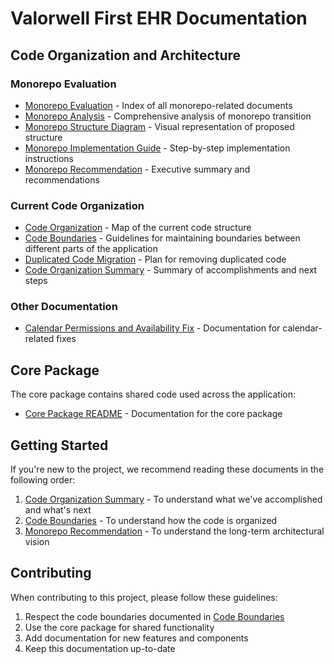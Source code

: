 # Valorwell First EHR Documentation

## Code Organization and Architecture

### Monorepo Evaluation
- [Monorepo Evaluation](./MonorepoEvaluation.md) - Index of all monorepo-related documents
- [Monorepo Analysis](./MonorepoAnalysis.md) - Comprehensive analysis of monorepo transition
- [Monorepo Structure Diagram](./MonorepoStructureDiagram.md) - Visual representation of proposed structure
- [Monorepo Implementation Guide](./MonorepoImplementationGuide.md) - Step-by-step implementation instructions
- [Monorepo Recommendation](./MonorepoRecommendation.md) - Executive summary and recommendations

### Current Code Organization
- [Code Organization](./CodeOrganization.md) - Map of the current code structure
- [Code Boundaries](./CodeBoundaries.md) - Guidelines for maintaining boundaries between different parts of the application
- [Duplicated Code Migration](./DuplicatedCodeMigration.md) - Plan for removing duplicated code
- [Code Organization Summary](./CodeOrganizationSummary.md) - Summary of accomplishments and next steps

### Other Documentation
- [Calendar Permissions and Availability Fix](./CalendarPermissionsAndAvailabilityFix.md) - Documentation for calendar-related fixes

## Core Package

The core package contains shared code used across the application:

- [Core Package README](../packages/core/README.md) - Documentation for the core package

## Getting Started

If you're new to the project, we recommend reading these documents in the following order:

1. [Code Organization Summary](./CodeOrganizationSummary.md) - To understand what we've accomplished and what's next
2. [Code Boundaries](./CodeBoundaries.md) - To understand how the code is organized
3. [Monorepo Recommendation](./MonorepoRecommendation.md) - To understand the long-term architectural vision

## Contributing

When contributing to this project, please follow these guidelines:

1. Respect the code boundaries documented in [Code Boundaries](./CodeBoundaries.md)
2. Use the core package for shared functionality
3. Add documentation for new features and components
4. Keep this documentation up-to-date